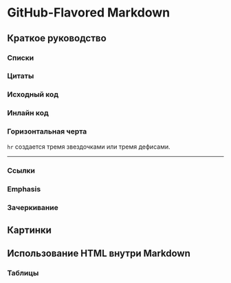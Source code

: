 # GitHub-Flavored Markdown

## Краткое руководство

### Списки

### Цитаты

### Исходный код

### Инлайн код

### Горизонтальная черта

`hr` создается тремя звездочками или тремя дефисами.

***

### Ссылки

### Emphasis

### Зачеркивание

## Картинки

## Использование HTML внутри Markdown

### Таблицы